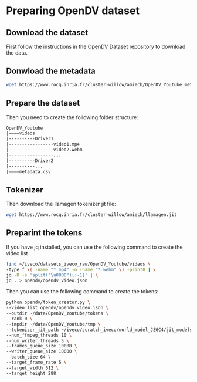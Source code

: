 # Preparing OpenDV dataset

## Download the dataset

First follow the instructions in the [OpenDV Dataset](https://github.com/OpenDriveLab/DriveAGI) repository to download the data.

## Donwload the metadata

```bash
wget https://www.rocq.inria.fr/cluster-willow/amiech/OpenDV_Youtube_metadata.json
```

## Prepare the dataset

Then you need to create the following folder structure:

```bash
OpenDV_Youtube
|––––videos
|----------Driver1
|-----------------video1.mp4
|-----------------video2.webm
|-----------------...
|----------Driver2
|----------...
|––––metadata.csv
```

## Tokenizer

Then download the llamagen tokenizer jit file:

```bash
wget https://www.rocq.inria.fr/cluster-willow/amiech/llamagen.jit
```

## Preparint the tokens

If you have jq installed, you can use the following command to create the video list

```bash
find ~/iveco/datasets_iveco_raw/OpenDV_Youtube/videos \
-type f \( -name "*.mp4" -o -name "*.webm" \) -print0 | \
jq -R -s 'split("\u0000")[:-1]' | \
jq . > opendv/opendv_video.json
```

Then you can use the following command to create the tokens:

```bash
python opendv/token_creator.py \
--video_list opendv/opendv_video.json \
--outdir ~/data/OpenDV_Youtube/tokens \
--rank 0 \
--tmpdir ~/data/OpenDV_Youtube/tmp \
--tokenizer_jit_path ~/iveco/scratch_iveco/world_model_JZGC4/jit_models/VQ_ds16_16384_llamagen.jit \
--num_ffmpeg_threads 10 \
--num_writer_threads 5 \
--frames_queue_size 10000 \
--writer_queue_size 10000 \
--batch_size 64 \
--target_frame_rate 5 \
--target_width 512 \
--target_height 288
```
